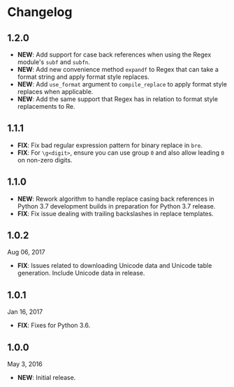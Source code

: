 # Changelog

## 1.2.0

- **NEW**: Add support for case back references when using the Regex module's `subf` and `subfn`.
- **NEW**: Add new convenience method `expandf` to Regex that can take a format string and apply format style replaces.
- **NEW**: Add `use_format` argument to `compile_replace` to apply format style replaces when applicable.
- **NEW**: Add the same support that Regex has in relation to format style replacements to Re.

## 1.1.1

- **FIX**: Fix bad regular expression pattern for binary replace in `bre`.
- **FIX**: For `\g<digit>`, ensure you can use group `0` and also allow leading `0` on non-zero digits.

## 1.1.0

- **NEW**: Rework algorithm to handle replace casing back references in Python 3.7 development builds in preparation for Python 3.7 release.
- **FIX**: Fix issue dealing with trailing backslashes in replace templates.

## 1.0.2

Aug 06, 2017

- **FIX**: Issues related to downloading Unicode data and Unicode table generation. Include Unicode data in release.

## 1.0.1

Jan 16, 2017

- **FIX**: Fixes for Python 3.6.

## 1.0.0

May 3, 2016

- **NEW**: Initial release.
